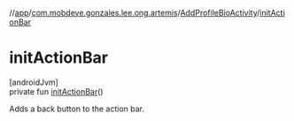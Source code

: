 //[app](../../../index.md)/[com.mobdeve.gonzales.lee.ong.artemis](../index.md)/[AddProfileBioActivity](index.md)/[initActionBar](init-action-bar.md)

# initActionBar

[androidJvm]\
private fun [initActionBar](init-action-bar.md)()

Adds a back button to the action bar.
